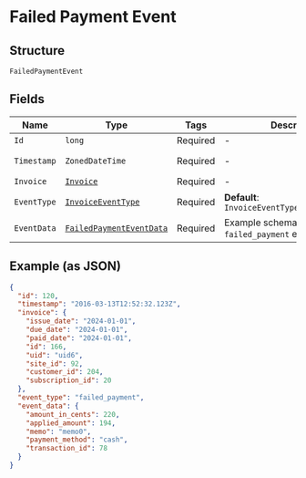 
# Failed Payment Event

## Structure

`FailedPaymentEvent`

## Fields

| Name | Type | Tags | Description | Getter | Setter |
|  --- | --- | --- | --- | --- | --- |
| `Id` | `long` | Required | - | long getId() | setId(long id) |
| `Timestamp` | `ZonedDateTime` | Required | - | ZonedDateTime getTimestamp() | setTimestamp(ZonedDateTime timestamp) |
| `Invoice` | [`Invoice`](../../doc/models/invoice.md) | Required | - | Invoice getInvoice() | setInvoice(Invoice invoice) |
| `EventType` | [`InvoiceEventType`](../../doc/models/invoice-event-type.md) | Required | **Default**: `InvoiceEventType.FAILED_PAYMENT` | InvoiceEventType getEventType() | setEventType(InvoiceEventType eventType) |
| `EventData` | [`FailedPaymentEventData`](../../doc/models/failed-payment-event-data.md) | Required | Example schema for an `failed_payment` event | FailedPaymentEventData getEventData() | setEventData(FailedPaymentEventData eventData) |

## Example (as JSON)

```json
{
  "id": 120,
  "timestamp": "2016-03-13T12:52:32.123Z",
  "invoice": {
    "issue_date": "2024-01-01",
    "due_date": "2024-01-01",
    "paid_date": "2024-01-01",
    "id": 166,
    "uid": "uid6",
    "site_id": 92,
    "customer_id": 204,
    "subscription_id": 20
  },
  "event_type": "failed_payment",
  "event_data": {
    "amount_in_cents": 220,
    "applied_amount": 194,
    "memo": "memo0",
    "payment_method": "cash",
    "transaction_id": 78
  }
}
```

